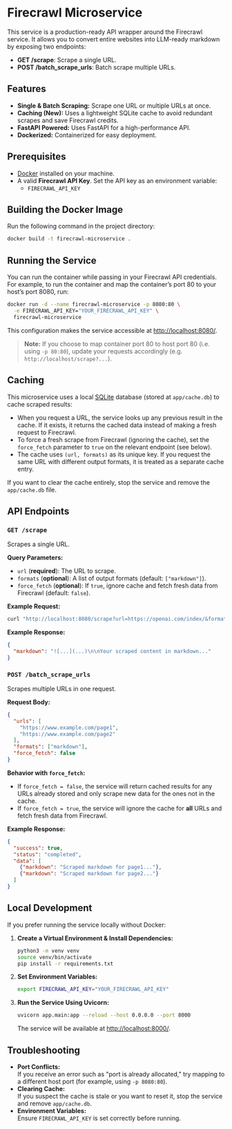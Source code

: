 # Firecrawl Microservice

This service is a production-ready API wrapper around the Firecrawl service. It allows you to convert entire websites into LLM-ready markdown by exposing two endpoints:

- **GET /scrape**: Scrape a single URL.
- **POST /batch_scrape_urls**: Batch scrape multiple URLs.

## Features

- **Single & Batch Scraping:** Scrape one URL or multiple URLs at once.
- **Caching (New):** Uses a lightweight SQLite cache to avoid redundant scrapes and save Firecrawl credits.
- **FastAPI Powered:** Uses FastAPI for a high-performance API.
- **Dockerized:** Containerized for easy deployment.

## Prerequisites

- [Docker](https://docs.docker.com/get-docker/) installed on your machine.
- A valid **Firecrawl API Key**. Set the API key as an environment variable:
  - `FIRECRAWL_API_KEY`

## Building the Docker Image

Run the following command in the project directory:

```bash
docker build -t firecrawl-microservice .
```

## Running the Service

You can run the container while passing in your Firecrawl API credentials. For example, to run the container and map the container’s port 80 to your host’s port 8080, run:

```bash
docker run -d --name firecrawl-microservice -p 8080:80 \
  -e FIRECRAWL_API_KEY="YOUR_FIRECRAWL_API_KEY" \
  firecrawl-microservice
```

This configuration makes the service accessible at [http://localhost:8080/](http://localhost:8080/).  
> **Note:** If you choose to map container port 80 to host port 80 (i.e. using `-p 80:80`), update your requests accordingly (e.g. `http://localhost/scrape?...`).

## Caching

This microservice uses a local [SQLite](https://www.sqlite.org/index.html) database (stored at `app/cache.db`) to cache scraped results:

- When you request a URL, the service looks up any previous result in the cache. If it exists, it returns the cached data instead of making a fresh request to Firecrawl.
- To force a fresh scrape from Firecrawl (ignoring the cache), set the `force_fetch` parameter to `true` on the relevant endpoint (see below).
- The cache uses `(url, formats)` as its unique key. If you request the same URL with different output formats, it is treated as a separate cache entry.

If you want to clear the cache entirely, stop the service and remove the `app/cache.db` file.

## API Endpoints

### `GET /scrape`

Scrapes a single URL.

**Query Parameters:**

- `url` (**required**): The URL to scrape.
- `formats` (**optional**): A list of output formats (default: `["markdown"]`).
- `force_fetch` (**optional**): If `true`, ignore cache and fetch fresh data from Firecrawl (default: `false`).

**Example Request:**

```bash
curl "http://localhost:8080/scrape?url=https://openai.com/index/&formats=markdown&force_fetch=true"
```

**Example Response:**

```json
{
  "markdown": "![...](...)\n\nYour scraped content in markdown..."
}
```

### `POST /batch_scrape_urls`

Scrapes multiple URLs in one request.

**Request Body:**

```json
{
  "urls": [
    "https://www.example.com/page1",
    "https://www.example.com/page2"
  ],
  "formats": ["markdown"],
  "force_fetch": false
}
```

**Behavior with `force_fetch`:**

- If `force_fetch = false`, the service will return cached results for any URLs already stored and only scrape new data for the ones not in the cache.
- If `force_fetch = true`, the service will ignore the cache for **all** URLs and fetch fresh data from Firecrawl.

**Example Response:**

```json
{
  "success": true,
  "status": "completed",
  "data": [
    {"markdown": "Scraped markdown for page1..."},
    {"markdown": "Scraped markdown for page2..."}
  ]
}
```

## Local Development

If you prefer running the service locally without Docker:

1. **Create a Virtual Environment & Install Dependencies:**

   ```bash
   python3 -m venv venv
   source venv/bin/activate
   pip install -r requirements.txt
   ```

2. **Set Environment Variables:**

   ```bash
   export FIRECRAWL_API_KEY="YOUR_FIRECRAWL_API_KEY"
   ```

3. **Run the Service Using Uvicorn:**

   ```bash
   uvicorn app.main:app --reload --host 0.0.0.0 --port 8000
   ```

   The service will be available at [http://localhost:8000/](http://localhost:8000/).

## Troubleshooting

- **Port Conflicts:**  
  If you receive an error such as "port is already allocated," try mapping to a different host port (for example, using `-p 8080:80`).
- **Clearing Cache:**  
  If you suspect the cache is stale or you want to reset it, stop the service and remove `app/cache.db`.
- **Environment Variables:**  
  Ensure `FIRECRAWL_API_KEY` is set correctly before running.
